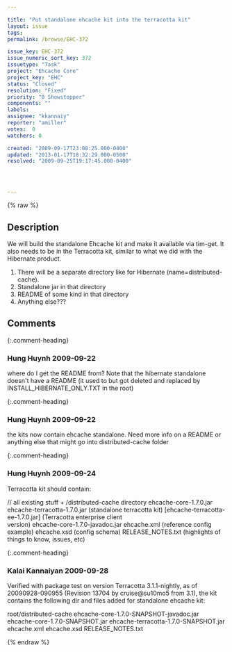 ```yaml
---

title: "Put standalone ehcache kit into the terracotta kit"
layout: issue
tags: 
permalink: /browse/EHC-372

issue_key: EHC-372
issue_numeric_sort_key: 372
issuetype: "Task"
project: "Ehcache Core"
project_key: "EHC"
status: "Closed"
resolution: "Fixed"
priority: "0 Showstopper"
components: ""
labels: 
assignee: "kkannaiy"
reporter: "amiller"
votes:  0
watchers: 0

created: "2009-09-17T23:08:25.000-0400"
updated: "2013-01-17T18:32:29.000-0500"
resolved: "2009-09-25T19:17:45.000-0400"




---
```


{% raw %}

## Description

<div markdown="1" class="description">

We will build the standalone Ehcache kit and make it available via tim-get.  It also needs to be in the Terracotta kit, similar to what we did with the Hibernate product.  

1) There will be a separate directory like for Hibernate (name=distributed-cache).
2) Standalone jar in that directory
3) README of some kind in that directory
4) Anything else???

</div>

## Comments


{:.comment-heading}
### **Hung Huynh** <span class="date">2009-09-22</span>

<div markdown="1" class="comment">

where do I get the README from? Note that the hibernate standalone doesn't have a README (it used to but got deleted and replaced by INSTALL\_HIBERNATE\_ONLY.TXT in the root)


</div>


{:.comment-heading}
### **Hung Huynh** <span class="date">2009-09-22</span>

<div markdown="1" class="comment">

the kits now contain ehcache standalone. Need more info on a README or anything else that might go into distributed-cache folder

</div>


{:.comment-heading}
### **Hung Huynh** <span class="date">2009-09-24</span>

<div markdown="1" class="comment">

Terracotta kit should contain:

// all existing stuff +
/distributed-cache directory
	ehcache-core-1.7.0.jar
	ehcache-terracotta-1.7.0.jar		(standalone terracotta kit)
	[ehcache-terracotta-ee-1.7.0.jar]	(Terracotta enterprise client  
version)
	ehcache-core-1.7.0-javadoc.jar
	ehcache.xml						(reference config example)
	ehcache.xsd 					(config schema)
	RELEASE\_NOTES.txt				(highlights of things to know, issues, etc)

</div>


{:.comment-heading}
### **Kalai Kannaiyan** <span class="date">2009-09-28</span>

<div markdown="1" class="comment">

Verified with package test on version Terracotta 3.1.1-nightly, as of 20090928-090955 (Revision 13704 by cruise@su10mo5 from 3.1), 
the kit contains the following dir and files added for standalone ehcache kit:

root/distributed-cache
ehcache-core-1.7.0-SNAPSHOT-javadoc.jar
ehcache-core-1.7.0-SNAPSHOT.jar
ehcache-terracotta-1.7.0-SNAPSHOT.jar
ehcache.xml
ehcache.xsd
RELEASE\_NOTES.txt

</div>



{% endraw %}
